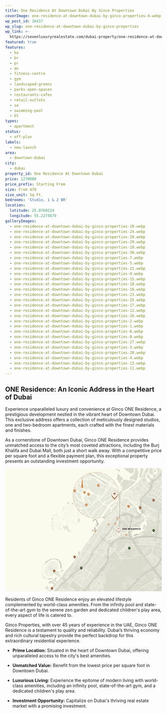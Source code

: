 ```yaml
---
title: One Residence At Downtown Dubai By Ginco Properties
coverImage: one-residence-at-downtown-dubai-by-ginco-properties-4.webp
wp_post_id: 16417
wp_slug: one-residence-at-downtown-dubai-by-ginco-properties
wp_link: >-
  https://sevenluxuryrealestate.com/dubai-property/one-residence-at-downtown-dubai-by-ginco-properties/
featured: true
features:
  - ba
  - br
  - pr
  - dn
  - fitness-centre
  - gym
  - landscaped-greens
  - parks-open-spaces
  - restaurants-cafes
  - retail-outlets
  - se
  - swimming-pool
  - bl
types:
  - apartment
status:
  - off-plan
labels:
  - new-launch
area:
  - downtown-dubai
city:
  - dubai
property_id: One Residence At Downtown Dubai
price: 1270000
price_prefix: Starting From
size: From 470
size_unit: Sq Ft.
bedrooms: 'Studio, 1 & 2 BR'
location:
  latitude: 25.0760224
  longitude: 55.2274879
galleryImages:
  - one-residence-at-downtown-dubai-by-ginco-properties-10.webp
  - one-residence-at-downtown-dubai-by-ginco-properties-24.webp
  - one-residence-at-downtown-dubai-by-ginco-properties-20.webp
  - one-residence-at-downtown-dubai-by-ginco-properties-29.webp
  - one-residence-at-downtown-dubai-by-ginco-properties-19.webp
  - one-residence-at-downtown-dubai-by-ginco-properties-30.webp
  - one-residence-at-downtown-dubai-by-ginco-properties-7.webp
  - one-residence-at-downtown-dubai-by-ginco-properties-5.webp
  - one-residence-at-downtown-dubai-by-ginco-properties-21.webp
  - one-residence-at-downtown-dubai-by-ginco-properties-9.webp
  - one-residence-at-downtown-dubai-by-ginco-properties-15.webp
  - one-residence-at-downtown-dubai-by-ginco-properties-18.webp
  - one-residence-at-downtown-dubai-by-ginco-properties-16.webp
  - one-residence-at-downtown-dubai-by-ginco-properties-23.webp
  - one-residence-at-downtown-dubai-by-ginco-properties-25.webp
  - one-residence-at-downtown-dubai-by-ginco-properties-17.webp
  - one-residence-at-downtown-dubai-by-ginco-properties-12.webp
  - one-residence-at-downtown-dubai-by-ginco-properties-26.webp
  - one-residence-at-downtown-dubai-by-ginco-properties-2.webp
  - one-residence-at-downtown-dubai-by-ginco-properties-1.webp
  - one-residence-at-downtown-dubai-by-ginco-properties-6.webp
  - one-residence-at-downtown-dubai-by-ginco-properties-8.webp
  - one-residence-at-downtown-dubai-by-ginco-properties-27.webp
  - one-residence-at-downtown-dubai-by-ginco-properties-3.webp
  - one-residence-at-downtown-dubai-by-ginco-properties-28.webp
  - one-residence-at-downtown-dubai-by-ginco-properties-4.webp
  - one-residence-at-downtown-dubai-by-ginco-properties-13.webp
  - one-residence-at-downtown-dubai-by-ginco-properties-11.webp
---
```


## **ONE Residence: An Iconic Address in the Heart of Dubai**

Experience unparalleled luxury and convenience at Ginco ONE Residence, a prestigious development nestled in the vibrant heart of Downtown Dubai. This exclusive address offers a collection of meticulously designed studios, one and two-bedroom apartments, each crafted with the finest materials and finishes.

As a cornerstone of Downtown Dubai, Ginco ONE Residence provides unmatched access to the city’s most coveted attractions, including the Burj Khalifa and Dubai Mall, both just a short walk away. With a competitive price per square foot and a flexible payment plan, this exceptional property presents an outstanding investment opportunity.

![One Residence At Downtown Dubai By Ginco Properties - Seven Luxury Real Estate](images/one-residence-at-downtown-dubai-by-ginco-properties-location-1000x784.webp)

Residents of Ginco ONE Residence enjoy an elevated lifestyle complemented by world-class amenities. From the infinity pool and state-of-the-art gym to the serene zen garden and dedicated children's play area, every aspect of life is catered to.

Ginco Properties, with over 45 years of experience in the UAE, Ginco ONE Residence is a testament to quality and reliability. Dubai’s thriving economy and rich cultural tapestry provide the perfect backdrop for this extraordinary residential experience.

- **Prime Location:** Situated in the heart of Downtown Dubai, offering unparalleled access to the city's best amenities.

- **Unmatched Value:** Benefit from the lowest price per square foot in Downtown Dubai.

- **Luxurious Living:** Experience the epitome of modern living with world-class amenities, including an infinity pool, state-of-the-art gym, and a dedicated children's play area.

- **Investment Opportunity:** Capitalize on Dubai's thriving real estate market with a promising investment.

